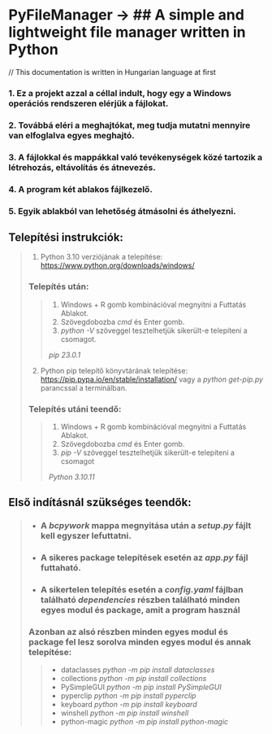 # PyFileManager ->  ## A simple and lightweight file manager written in Python
// This documentation is written in Hungarian language at first 


### 1. Ez a projekt azzal a céllal indult, hogy egy a Windows operációs rendszeren elérjük a fájlokat. 
### 2. Továbbá eléri a meghajtókat, meg tudja mutatni mennyire van elfoglalva egyes meghajtó. 
### 3. A fájlokkal és mappákkal való tevékenységek közé tartozik a létrehozás, eltávolítás és átnevezés. 
### 4. A program két ablakos fájlkezelő. 
### 5. Egyik ablakból van lehetőség átmásolni és áthelyezni. 


## Telepítési instrukciók:


> 1. Python 3.10 verziójának a telepítése: https://www.python.org/downloads/windows/
> ### Telepítés után:
>> 1. Windows + R gomb kombinációval megnyitni a Futtatás Ablakot. 
>> 2. Szövegdobozba *cmd* és Enter gomb. 
>> 3. *python -V* szöveggel tesztelhetjük sikerült-e telepíteni a csomagot.
>>
>> *pip 23.0.1*
>
> 2. Python pip telepítő könyvtárának telepítése: https://pip.pypa.io/en/stable/installation/ vagy a *python get-pip.py* parancssal a terminálban. 
> ### Telepítés utáni teendő:
>> 1. Windows + R gomb kombinációval megnyitni a Futtatás Ablakot. 
>> 2. Szövegdobozba *cmd* és Enter gomb. 
>> 3. *pip -V* szöveggel tesztelhetjük sikerült-e telepíteni a csomagot
>>
>> *Python 3.10.11*
>
>

## Első indításnál szükséges teendők:
>- ### A *bcpywork* mappa megnyitása után a *setup.py* fájlt kell egyszer lefuttatni. 
>- ###  A sikeres package telepítések esetén az *app.py* fájl futtaható. 
>- ### A sikertelen telepítés esetén a *config.yaml* fájlban található *dependencies* részben található minden egyes modul és package, amit a program használ
> ### Azonban az alsó részben minden egyes modul és package fel lesz sorolva minden egyes modul és annak telepítése:
>>    - dataclasses
>> *python -m pip install dataclasses*
>>    - collections
>> *python -m pip install collections*
>>    - PySimpleGUI
>> *python -m pip install PySimpleGUI*
>>    - pyperclip
>> *python -m pip install pyperclip*
>>    - keyboard
>> *python -m pip install keyboard*
>>    - winshell
>> *python -m pip install winshell*
>>    - python-magic
>> *python -m pip install python-magic*
>>


